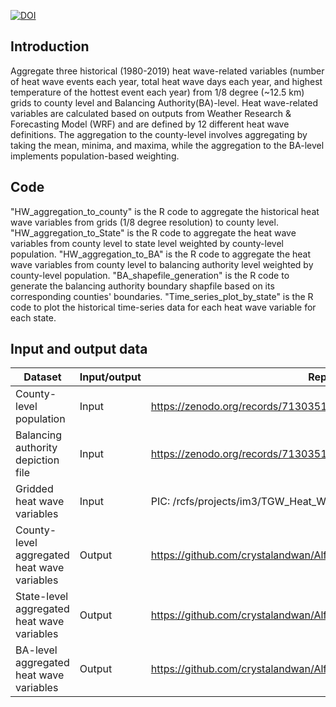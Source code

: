 [![DOI](https://zenodo.org/badge/265254045.svg)](https://zenodo.org/doi/10.5281/zenodo.10442485)

## Introduction
Aggregate three historical (1980-2019) heat wave-related variables (number of heat wave events each year, total heat wave days each year, and highest temperature of the hottest event each year) from 1/8 degree (~12.5 km) grids to county level and Balancing Authority(BA)-level. Heat wave-related variables are calculated based on outputs from Weather Research & Forecasting Model (WRF) and are defined by 12 different heat wave definitions. The aggregation to the county-level involves aggregating by taking the mean, minima, and maxima, while the aggregation to the BA-level implements population-based weighting.

## Code 
"HW_aggregation_to_county" is the R code to aggregate the historical heat wave variables from grids (1/8 degree resolution) to county level. "HW_aggregation_to_State" is the R code to aggregate the heat wave variables from county level to state level weighted by county-level population. "HW_aggregation_to_BA" is the R code to aggregate the heat wave variables from county level to balancing authority level weighted by county-level population. "BA_shapefile_generation" is the R code to generate the balancing authority boundary shapfile based on its corresponding counties' boundaries. "Time_series_plot_by_state" is the R code to plot the historical time-series data for each heat wave variable for each state. 

## Input and output data
|Dataset |Input/output |Repository link|
|------  |-----------  |-------------- |
|County-level population|Input |https://zenodo.org/records/7130351|
|Balancing authority depiction file|Input |https://zenodo.org/records/7130351|
|Gridded heat wave variables |Input|PIC: /rcfs/projects/im3/TGW_Heat_Waves|
|County-level aggregated heat wave variables|Output|https://github.com/crystalandwan/Alfred_2024_T.B.D/tree/main/data/County_level |
|State-level aggregated heat wave variables|Output|https://github.com/crystalandwan/Alfred_2024_T.B.D/tree/main/data/State_level |
|BA-level aggregated heat wave variables|Output|https://github.com/crystalandwan/Alfred_2024_T.B.D/tree/main/data/BA_level|
